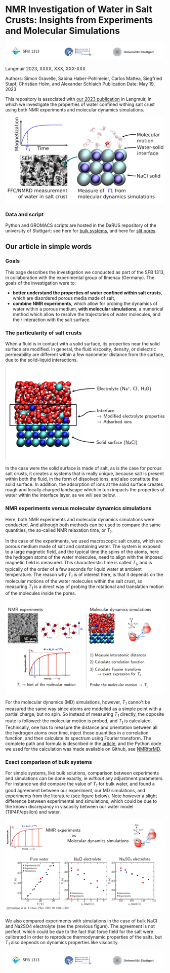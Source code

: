 # NMR Investigation of Water in Salt Crusts: Insights from Experiments and Molecular Simulations

![alt text](figures/Credit.png)

Langmuir 2023, XXXX, XXX, XXX-XXX

Authors: Simon Gravelle, Sabina Haber-Pohlmeier, Carlos Mattea, Siegfried Stapf, Christian Holm, and Alexander Schlaich
Publication Date: May 19, 2023

This repository is associated with [our 2023 publication](https://doi.org/10.1021/acs.langmuir.3c00036) in Langmuir, in which we
investigate the properties of water confined withing salt crust using both NMR experiments and molecular dynamics simulations.

![alt text](figures/TOC.jpg)

### Data and script

Python and GROMACS scripts are hosted in the DaRUS repository of the university of Stuttgart: see here for
[bulk systems](https://doi.org/10.18419/darus-3179), and here for [slit pores](https://doi.org/10.18419/darus-3180).

## Our article in simple words

### Goals

This page describes the investigation we conducted as part of the SFB 1313, in collaboration 
with the experimental group of Ilmenau (Germany). The goals of the investigation were to:

- **better understand the properties of water confined within salt crusts**, which are disordered porous media made of salt,
- **combine NMR experiments**, which allow for probing the dynamics of water within a porous medium, **with molecular simulations**, a numerical method which allow to resolve the trajectories of water molecules, and their interaction with the salt surface.

### The particularity of salt crusts

When a fluid is in contact with a solid surface, its properties near the solid surface are modified. In general, the fluid viscosity, density, or dielectric permeability are different within a few nanometer distance from the surface, due to the solid-liquid interactions.

![alt text](figures/Context.png)

In the case were the solid surface is made of salt, as is the case for porous salt crusts, it creates a systems that is really unique, because salt is present within both the fluid, in the form of dissolved ions, and also constitute the solid surface. In addition, the adsorption of ions at the solid surface creates rough and locally charged landscape which in turn impacts the properties of water within the interface layer, as we will see below.

### NMR experiments versus molecular dynamics simulations

Here, both NMR experiments and molecular dynamics simulations were conducted. And although both methods can be used to compare the same quantities, the so-called NMR relaxation time, or *T<sub>1</sub>*.

In the case of the experiments, we used macroscopic salt crusts, which are porous medium made of salt and containing water. The system is exposed to a large magnetic field, and the typical time the spins of the atoms, here the hydrogen atoms of the water molecules, need to align with the imposed magnetic field is measured. This characteristic time is called *T<sub>1</sub>*, and is typically of the order of a few seconds for liquid water at ambient temperature. The reason why *T<sub>1</sub>* is of interest here, is that it depends on the molecular motions of the water molecules within the salt crust, so measuring *T<sub>1</sub>* is a direct way of probing the rotational and translation motion of the molecules inside the pores. 

![alt text](figures/MDvsExperiments.png)

For the molecular dynamics (MD) simulations, however, *T<sub>1</sub>* canno't be measured the same way since atoms are modelled as a simple point with a partial charge, but no spin. So instead of measuring *T<sub>1</sub>* directly, the opposite route is followed: the molecular motion is probed, and *T<sub>1</sub>* is calculated. Technically, one has to measure the distance and orientation between all the hydrogen atoms over time, inject those quantities in a correlation function, and then calculate its spectrum using Fourier transform. The complete path and formula is described in the [article](https://doi.org/10.1021/acs.langmuir.3c00036), and the Python code we used for the calculation was made available on Github, see [NMRforMD](https://github.com/simongravelle/nmrformd).

### Exact comparison of bulk systems

For simple systems, like bulk solutions, comparison between experiments and simulations can be done exactly, ie *without* any adjustment parameters. For instance we did compare the value of *T<sub>1</sub>* for bulk water, and found a good agreement between our experiment, our MD simulations, and experiments from the literature (see figure below). Note however a slight difference between experimental and simulations, which could be due to the known discrepancy in viscosity between our water model (TIP4P/epsilon) and water.

![alt text](figures/BulkComparisons.png)

We also compared experiments with simulations in the case of bulk NaCl and Na2SO4 electrolyte (see the previous figure). The agreement is not perfect, which could be due to the fact that force field for the salt were calibrated in order to reproduce thermodynamic properties of the salts, but *T<sub>1</sub>* also depends on dynamics properties like viscosity.   








![alt text](figures/Credit.png)

